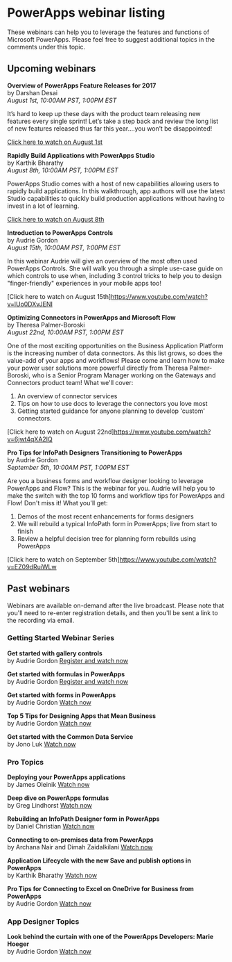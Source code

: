 <properties
	pageTitle="Webinar listing | Microsoft PowerApps"
	description="Displays a listing of past and future webinars, including time/date and topics covered."
	services=""
	suite="powerapps"
	documentationCenter="na"
	authors="audrieMSFT"
	manager="anneta"
	editor=""
	tags=""/>

<tags
   ms.service="powerapps"
   ms.devlang="na"
   ms.topic="article"
   ms.tgt_pltfrm="na"
   ms.workload="na"
   ms.date="06/20/2017"
   ms.author="audrie"/>

# PowerApps webinar listing #
These webinars can help you to leverage the features and functions of Microsoft PowerApps. Please feel free to suggest additional topics in the comments under this topic.

## Upcoming webinars ##
**Overview of PowerApps Feature Releases for 2017**
<br>by Darshan Desai
<br>*August 1st, 10:00AM PST, 1:00PM EST*

It’s hard to keep up these days with the product team releasing new features every single sprint! Let’s take a step back and review the long list of new features released thus far this year….you won’t be disappointed!

[Click here to watch on August 1st](https://www.youtube.com/watch?v=Bqp2tCnsBR0)

**Rapidly Build Applications with PowerApps Studio**
<br>by Karthik Bharathy
<br>*August 8th, 10:00AM PST, 1:00PM EST*

PowerApps Studio comes with a host of new capabilities allowing users to rapidly build applications. In this walkthrough, app authors will use the latest Studio capabilities to quickly build production applications without having to invest in a lot of learning.

[Click here to watch on August 8th](https://www.youtube.com/watch?v=Bqp2tCnsBR0)

**Introduction to PowerApps Controls**
<br>by Audrie Gordon
<br>*August 15th, 10:00AM PST, 1:00PM EST*

In this webinar Audrie will give an overview of the most often used PowerApps Controls. She will walk you through a simple use-case guide on which controls to use when, including 3 control tricks to help you to design "finger-friendly" experiences in your mobile apps too!

[Click here to watch on August 15th]https://www.youtube.com/watch?v=lUo0DXvJENI

**Optimizing Connectors in PowerApps and Microsoft Flow**
<br>by Theresa Palmer-Boroski
<br>*August 22nd, 10:00AM PST, 1:00PM EST*

One of the most exciting opportunities on the Business Application Platform is the increasing number of data connectors. As this list grows, so does the value-add of your apps and workflows! Please come and learn how to make your power user solutions more powerful directly from Theresa Palmer-Boroski, who is a Senior Program Manager working on the Gateways and Connectors product team! What we'll cover:
1. An overview of connector services
2. Tips on how to use docs to leverage the connectors you love most
3. Getting started guidance for anyone planning to develop 'custom' connectors.

[Click here to watch on August 22nd]https://www.youtube.com/watch?v=6jwt4qXA2IQ

**Pro Tips for InfoPath Designers Transitioning to PowerApps**
<br>by Audrie Gordon
<br>*September 5th, 10:00AM PST, 1:00PM EST*

Are you a business forms and workflow designer looking to leverage PowerApps and Flow? This is the webinar for you. Audrie will help you to make the switch with the top 10 forms and workflow tips for PowerApps and Flow! Don't miss it! What you'll get:
1. Demos of the most recent enhancements for forms designers
2. We will rebuild a typical InfoPath form in PowerApps; live from start to finish
3. Review a helpful decision tree for planning form rebuilds using PowerApps

[Click here to watch on September 5th]https://www.youtube.com/watch?v=EZ09dRuiWLw

## Past webinars ##
Webinars are available on-demand after the live broadcast. Please note that you'll need to re-enter registration details, and then you'll be sent a link to the recording via email.

### Getting Started Webinar Series ###
**Get started with gallery controls**
<br>by Audrie Gordon
[Register and watch now](https://info.microsoft.com/US-EAD-WBNR-FY17-02Feb-28-GettingStartedwithPowerAppsGalleries300759_01Registration-ForminBody.html)

**Get started with formulas in PowerApps**
<br>by Audrie Gordon
[Register and watch now](https://info.microsoft.com/US-EAD-WBNR-FY17-03Mar-14-GettingStartedwithPowerAppsFormulas300770_01Registration-ForminBody.html)

**Get started with forms in PowerApps**
<br>by Audrie Gordon
[Watch now](https://www.youtube.com/watch?v=WnuwLkNbWk4)

**Top 5 Tips for Designing Apps that Mean Business**
<br>by Audrie Gordon
[Watch now](https://www.youtube.com/watch?v=Ql-pK9ixKxw)

**Get started with the Common Data Service**
<br>by Jono Luk
[Watch now](https://info.microsoft.com/US-PowerBI-WBNR-FY17-04Apr-18-GettingStartedwiththeCommonDataServices312618_01Registration-ForminBody.html)

### Pro Topics ###
**Deploying your PowerApps applications**
<br>by James Oleinik
[Watch now](https://www.youtube.com/watch?v=LF49hFB14Cs)

**Deep dive on PowerApps formulas**
<br>by Greg Lindhorst
[Watch now](https://www.youtube.com/watch?v=PuePMMuj5ps)

**Rebuilding an InfoPath Designer form in PowerApps**
<br>by Daniel Christian
[Watch now](https://www.youtube.com/watch?v=ohQcxcVZSK4)

**Connecting to on-premises data from PowerApps**
<br>by Archana Nair and Dimah Zaidalkilani
[Watch now](https://www.youtube.com/watch?v=YBdO2MAulx8)

**Application Lifecycle with the new Save and publish options in PowerApps**
<br>by Karthik Bharathy
[Watch now](https://www.youtube.com/watch?v=Np3DXBQvq2I)

**Pro Tips for Connecting to Excel on OneDrive for Business from PowerApps**
<br>by Audrie Gordon
[Watch now](https://www.youtube.com/watch?v=WPhux5_3Sfs)

### App Designer Topics ###
**Look behind the curtain with one of the PowerApps Developers: Marie Hoeger**
<br>by Audrie Gordon
[Watch now](https://www.youtube.com/watch?v=YF3DKZxlUdM)
  	
